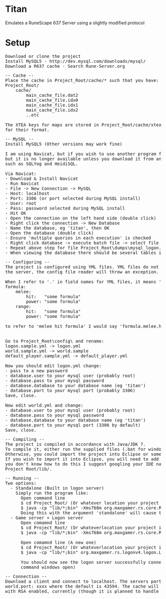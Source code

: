 # Titan
Emulates a RuneScape 637 Server using a slightly modified protocol

# Setup
<pre>
Download or clone the project
Install MySQL5 - http://dev.mysql.com/downloads/mysql/
Download a R637 cache - Search Rune-Server.org
</pre>

<pre>
-- Cache --
Place the cache in Project_Root/cache/* such that you have:
Project_Root/
    cache/
        main_cache_file.dat2
        main_cache_file.idx0
        main_cache_file.idx1
        main_cache_file.idx2
        ..etc

The XTEA keys for maps are stored in Project_Root/cache/xteas.xstore2. See the XTEAStore class in the project
for their format.
</pre>

<pre>
-- MySQL --
Install MySQL5 (Other versions may work fine)

I am using Navicat, but if you wish to use another program feel free. They used to have a free MySQL version,
but it is no longer available unless you download it from an "alternative source". There are free alternatives,
such as SQLYog and HeidiSQL.

Via Navicat:
- Download & Install Navicat
- Run Navicat
- File -> New Connection -> MySQL
- Host: localhost
- Port: 3306 (or port selected during MySQL install)
- User: root
- Pass: password selected during MySQL install
- Hit OK
- Open the connection on the left hand side (double click)
- Right click the connection -> New Database
- Name the database, eg 'titan', then OK
- Open the database (double click)
- Ensure 'multiple queries in each execution' is checked
- Right click database -> execute batch file -> select file from Project_Root\sql\dumps\mysql_world.sql -> Start -> Wait
- Repeat above step for file Project_Root\dumps\mysql_logon.sql
- When viewing the database there should be several tables in there, including 'profiles'.
</pre>

<pre>
-- Configuring --
The project is configured using YML files. YML files do not accept tabs, instead use spaces. If a tab is found when running
the server, the config file reader will throw an exception.  

When I refer to '.' in field names for YML files, it means 'the subsection called'. For example, if I had:
formula:
    melee:
        hit:   "some formula"
        power: "some formula"
    range:
        hit:   "some formula"
        power: "some formula"

to refer to 'melee hit formula' I would say 'formula.melee.hit'. Or formula.range.power for range power, etc.


Go to Project_Root\config\ and rename:
logon.sample.yml -> logon.yml
world.sample.yml -> world.sample
default_player.sample.yml -> default_player.yml

Now you should edit logon.yml change:
- pass to a new password
- database.user to your mysql user (probably root)
- database.pass to your mysql password
- database.database to your database name (eg 'titan')
- database.port to your mysql port (probably 3306)
Save, close.

Now edit world.yml and change:
- database.user to your mysql user (probably root)
- database.pass to your mysql password
- database.database to your database name (eg 'titan')
- database.port to your mysql port (3306 by default)
Save, close.
</pre>

<pre>
-- Compiling --
The project is compiled in accordance with Java/JDK 7.  
To compile it, either run the supplied files (.bat for windows, .sh for linux/mac)
Otherwise, you could import the project into Eclipse or some other IDE.
If you wish to import it into Eclipse, you will need to add all .jar files from lib/ to your classpath, if
you don't know how to do this I suggest googling your IDE name with 'classpath setup' to add the .jar files from
Project_Root/lib/.
</pre>

<pre>
-- Running --
Two options: 
  - Standalone (Built in logon server)
    Simply run the program like:
      Open command line
      $ cd Project_Root/ (Or whatever location your project is in)
      $ java -cp "lib/*;bin" -Xms768m org.maxgamer.rs.core.RSBootstrap standalone
      Doing this with the argument 'standalone' will cause the program to start an internal logon server for itself.
  - Game server + Logon server
      Open comamnd line
      $ cd Project_Root/ (Or whateverlocation your project is in)
      $ java -cp "lib/*;bin" -Xms768m org.maxgamer.rs.core.RSBootstrap
      
      Open comamnd line (A new one)
      $ cd Project_Root/ (Or whateverlocation your project is in)
      $ java -cp "lib/*;bin" org.maxgamer.rs.logonv4.logon.LogonServer
      
      You should now see the logon server successfully connect to the game server and visa versa (You should have two
      command windows open)
</pre>

<pre>
-- Connection --
Download a client and connect to localhost. The servers port is available in the config file in world.yml under
world.port: xxxx where the default is 43594. The cache will download automatically. The server does not handle clients
with RSA enabled, currently (though it is planned to handle both enabled and disabled RSA clients seamlessly later)
</pre>
